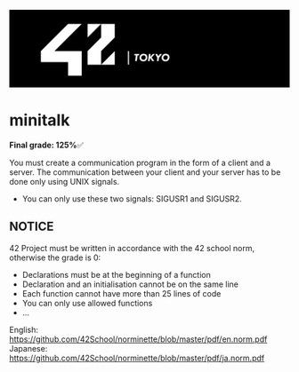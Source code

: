 ![](https://github.com/Sur1ive/42tokyo_piscine/blob/master/42.png)
# minitalk
**Final grade: 125%**:white_check_mark:</br>

You must create a communication program in the form of a client and a server.
The communication between your client and your server has to be done only using UNIX signals.
- You can only use these two signals: SIGUSR1 and SIGUSR2.


## NOTICE 
42 Project must be written in accordance with the 42 school norm, otherwise the grade is 0:
* Declarations must be at the beginning of a function
* Declaration and an initialisation cannot be on the same line
* Each function cannot have more than 25 lines of code
* You can only use allowed functions
* ...

English: https://github.com/42School/norminette/blob/master/pdf/en.norm.pdf <br />
Japanese: https://github.com/42School/norminette/blob/master/pdf/ja.norm.pdf
